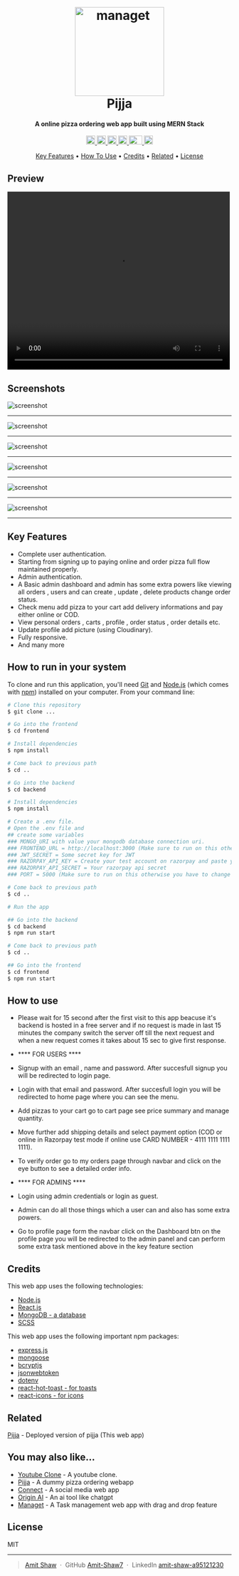 
<h1 align="center">
  <br>
  <a href="https://pijja.vercel.app/"><img src="https://res.cloudinary.com/amitkumarshaw/image/upload/v1699526044/logo_caixk8.png" alt="managet" width="200"></a>
  <br>
  Pijja
  <br>
</h1>

<h4 align="center">A online pizza ordering web app built using MERN Stack</h4>

<p align="center">
  <a href="https://react.dev/">
    <img width="20px" src="https://cdn.freebiesupply.com/logos/large/2x/react-1-logo-svg-vector.svg" alt="React">
  </a>
  
  <a href="https://nodejs.org/en">
  <img width="20px" src="https://cdn.freebiesupply.com/logos/large/2x/nodejs-icon-logo-svg-vector.svg" alt="Node js">
  </a>
  
  <a href="https://www.mongodb.com/">
      <img height="20px" src="https://1000logos.net/wp-content/uploads/2020/08/MongoDB-Emblem-640x400.jpg" alt="mongo db">
  </a>
  
  <a href="https://expressjs.com/">
    <img height="20px" src="https://www.vectorlogo.zone/logos/expressjs/expressjs-icon.svg" alt="express js">
  </a>
  
   <a href="https://sass-lang.com/documentation/">
    <img height="20px" width="30px" src="https://w7.pngwing.com/pngs/437/300/png-transparent-sass-npm-cascading-style-sheets-node-js-sass-purple-violet-text.png">
  </a>
  
   <a href="https://jwt.io/">
    <img height="20px" src="https://jwt.io/img/pic_logo.svg" alt="express js">
  </a>
</p>

<p align="center">
  <a href="#key-features">Key Features</a> •
  <a href="#how-to-use">How To Use</a> •
  <a href="#credits">Credits</a> •
  <a href="#related">Related</a> •
  <a href="#license">License</a>
</p>

## Preview

<!-- <iframe src="https://res.cloudinary.com/amitkumarshaw/video/upload/v1699961775/fitthubFinalShowcase_d9z3wg.mp4"></iframe> -->
<video width="500" height="400" controls>
  <source src="https://res.cloudinary.com/amitkumarshaw/video/upload/v1699961758/finalPizzaShowcase_o9dpp2.mp4" type="video/mp4">
</video>


## Screenshots

![screenshot](https://res.cloudinary.com/amitkumarshaw/image/upload/v1699962803/Screenshot_287_morzla.png)

<hr/>

![screenshot](https://res.cloudinary.com/amitkumarshaw/image/upload/v1699962799/Screenshot_296_xtq3rq.png)

<hr/>

![screenshot](https://res.cloudinary.com/amitkumarshaw/image/upload/v1699962796/Screenshot_297_pzq1dh.png)

<hr/>

![screenshot](https://res.cloudinary.com/amitkumarshaw/image/upload/v1699962796/Screenshot_298_wkeq9f.png)

<hr/>

![screenshot](https://res.cloudinary.com/amitkumarshaw/image/upload/v1699962798/Screenshot_303_cprueq.png)

<hr/>

![screenshot](https://res.cloudinary.com/amitkumarshaw/image/upload/v1699962798/Screenshot_302_lhku4k.png)

<hr/>


## Key Features

* Complete user authentication.  
* Starting from signing up to paying online and order pizza full flow maintained properly.
* Admin authentication.
* A Basic admin dashboard and admin has some extra powers like viewing all orders , users and can create , update , delete products change order status.
* Check menu add pizza to your cart add delivery informations and pay either online or COD.
* View personal orders , carts , profile , order status , order details etc.
* Update profile add picture (using Cloudinary).
* Fully responsive.
* And many more 

## How to run in your system

To clone and run this application, you'll need [Git](https://git-scm.com) and [Node.js](https://nodejs.org/en/download/) (which comes with [npm](http://npmjs.com)) installed on your computer. From your command line:

```bash
# Clone this repository
$ git clone ...

# Go into the frontend
$ cd frontend

# Install dependencies
$ npm install

# Come back to previous path
$ cd ..

# Go into the backend
$ cd backend

# Install dependencies
$ npm install

# Create a .env file.
# Open the .env file and
## create some variables 
### MONGO_URI with value your mongodb database connection uri.
### FRONTEND_URL = http://localhost:3000 (Make sure to run on this otherwise you have to change inside CORS() in app.js in backend)
### JWT_SECRET = Some secret key for JWT
### RAZORPAY_API_KEY = Create your test account on razorpay and paste your api key here
### RAZORPAY_API_SECRET = Your razorpay api secret
### PORT = 5000 (Make sure to run on this otherwise you have to change host in frontend)

# Come back to previous path
$ cd ..

# Run the app

## Go into the backend
$ cd backend
$ npm run start

# Come back to previous path
$ cd .. 

## Go into the frontend
$ cd frontend
$ npm run start
```

## How to use

- Please wait for 15 second after the first visit to this app beacuse it's backend is hosted in a free server and if no request is made in last 15 minutes the company switch the server off till the next request and when a new request comes it takes about 15 sec to give first response.


- **** FOR USERS ****

- Signup with an email , name and password. After succesfull signup you will be redirected to login page.

- Login with that email and password. After succesfull login you will be redirected to home page where you can see the menu.

- Add pizzas to your cart go to cart page see price summary and manage quantity.

- Move further add shipping details and select payment option (COD or online in Razorpay test mode if online use CARD NUMBER - 4111 1111 1111 1111).

- To verify order go to my orders page through navbar and click on the eye button to see a detailed order info.

- **** FOR ADMINS ****

- Login using admin credentials or login as guest.

- Admin can do all those things which a user can and also has some extra powers.

- Go to profile page form the navbar click on the Dashboard btn on the profile page you will be redirected to the admin panel and can perform some extra task mentioned above in the key feature section

## Credits

This web app uses the following technologies:

- [Node.js](https://nodejs.org/)
- [React.js ](https://react.dev/)
- [MongoDB - a database](https://www.mongodb.com/)
- [SCSS](https://sass-lang.com/documentation/)

This web app uses the following important npm packages:

- [express.js](https://expressjs.com//)
- [mongoose ](https://mongoosejs.com/)
- [bcryptjs](https://www.npmjs.com/package/bcryptjs)
- [jsonwebtoken](https://jwt.io/)
- [dotenv](https://www.npmjs.com/package/dotenv)
- [react-hot-toast - for toasts](https://react-hot-toast.com/)
- [react-icons - for icons](https://react-icons.github.io/react-icons/)

## Related

[Pijja](https://pijja.vercel.app/) - Deployed version of pijja (This web app)


## You may also like...

- [Youtube Clone](https://github.com/Amit-Shaw7/yt-clone-frontend) - A youtube clone.
- [Pijja](https://github.com/Amit-Shaw7/pizzaApp---Frontend) - A dummy pizza ordering webapp
- [Connect](https://github.com/Amit-Shaw7/connect) - A social media web app
- [Origin AI](https://github.com/Amit-Shaw7/saas-ai) - An ai tool like chatgpt
- [Managet](https://github.com/Amit-Shaw7/kanban-task-management) - A Task management web app with drag and drop feature

## License

MIT

---

> [Amit Shaw](https://amitshawv2.vercel.app) &nbsp;&middot;&nbsp;
> GitHub [Amit-Shaw7](https://github.com/Amit-Shaw7) &nbsp;&middot;&nbsp;
> LinkedIn [amit-shaw-a95121230](https://www.linkedin.com/in/amit-shaw-a95121230/)

